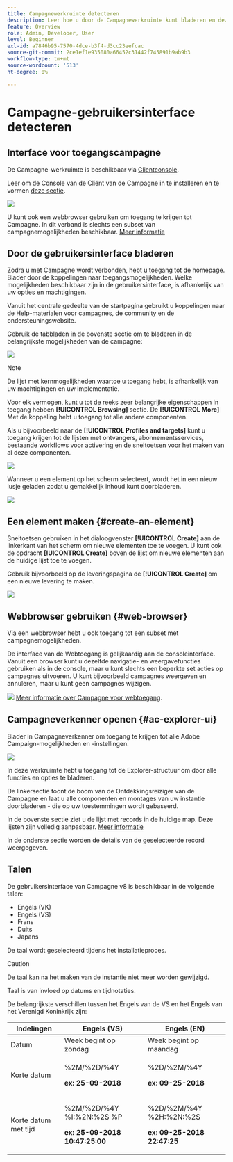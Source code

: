 ```yaml
---
title: Campagnewerkruimte detecteren
description: Leer hoe u door de Campagnewerkruimte kunt bladeren en deze kunt gebruiken
feature: Overview
role: Admin, Developer, User
level: Beginner
exl-id: a7846b95-7570-4dce-b3f4-d3cc23eefcac
source-git-commit: 2ce1ef1e935080a66452c31442f745891b9ab9b3
workflow-type: tm+mt
source-wordcount: '513'
ht-degree: 0%

---
```


# Campagne-gebruikersinterface detecteren

## Interface voor toegangscampagne

De Campagne-werkruimte is beschikbaar via [Clientconsole](../architecture/general-architecture.md).

Leer om de Console van de Cliënt van de Campagne in te installeren en te vormen [deze sectie](../start/connect.md).

![](assets/home-page.png)

U kunt ook een webbrowser gebruiken om toegang te krijgen tot Campagne. In dit verband is slechts een subset van campagnemogelijkheden beschikbaar. [Meer informatie](#web-browser)

## Door de gebruikersinterface bladeren

Zodra u met Campagne wordt verbonden, hebt u toegang tot de homepage. Blader door de koppelingen naar toegangsmogelijkheden. Welke mogelijkheden beschikbaar zijn in de gebruikersinterface, is afhankelijk van uw opties en machtigingen.

Vanuit het centrale gedeelte van de startpagina gebruikt u koppelingen naar de Help-materialen voor campagnes, de community en de ondersteuningswebsite.

Gebruik de tabbladen in de bovenste sectie om te bladeren in de belangrijkste mogelijkheden van de campagne:

![](assets/overview-home.png)

>[!NOTE]
>
>De lijst met kernmogelijkheden waartoe u toegang hebt, is afhankelijk van uw machtigingen en uw implementatie.

Voor elk vermogen, kunt u tot de reeks zeer belangrijke eigenschappen in toegang hebben **[!UICONTROL Browsing]** sectie. De **[!UICONTROL More]** Met de koppeling hebt u toegang tot alle andere componenten.

Als u bijvoorbeeld naar de **[!UICONTROL Profiles and targets]** kunt u toegang krijgen tot de lijsten met ontvangers, abonnementsservices, bestaande workflows voor activering en de sneltoetsen voor het maken van al deze componenten.

![](assets/overview-list.png)

Wanneer u een element op het scherm selecteert, wordt het in een nieuw lusje geladen zodat u gemakkelijk inhoud kunt doorbladeren.

![](assets/new-tab.png)

## Een element maken {#create-an-element}

Sneltoetsen gebruiken in het dialoogvenster **[!UICONTROL Create]** aan de linkerkant van het scherm om nieuwe elementen toe te voegen. U kunt ook de opdracht **[!UICONTROL Create]** boven de lijst om nieuwe elementen aan de huidige lijst toe te voegen.

Gebruik bijvoorbeeld op de leveringspagina de **[!UICONTROL Create]** om een nieuwe levering te maken.

![](assets/new-recipient.png)

## Webbrowser gebruiken {#web-browser}

Via een webbrowser hebt u ook toegang tot een subset met campagnemogelijkheden.

De interface van de Webtoegang is gelijkaardig aan de consoleinterface. Vanuit een browser kunt u dezelfde navigatie- en weergavefuncties gebruiken als in de console, maar u kunt slechts een beperkte set acties op campagnes uitvoeren. U kunt bijvoorbeeld campagnes weergeven en annuleren, maar u kunt geen campagnes wijzigen.

![](../assets/do-not-localize/glass.png) [Meer informatie over Campagne voor webtoegang](../start/connect.md#web-access).

## Campagneverkenner openen {#ac-explorer-ui}

Blader in Campagneverkenner om toegang te krijgen tot alle Adobe Campaign-mogelijkheden en -instellingen.

![](assets/explorer.png)

In deze werkruimte hebt u toegang tot de Explorer-structuur om door alle functies en opties te bladeren.

De linkersectie toont de boom van de Ontdekkingsreiziger van de Campagne en laat u alle componenten en montages van uw instantie doorbladeren - die op uw toestemmingen wordt gebaseerd.

In de bovenste sectie ziet u de lijst met records in de huidige map. Deze lijsten zijn volledig aanpasbaar. [Meer informatie](customize-ui.md)

In de onderste sectie worden de details van de geselecteerde record weergegeven.


## Talen

De gebruikersinterface van Campagne v8 is beschikbaar in de volgende talen:

* Engels (VK)
* Engels (VS)
* Frans
* Duits
* Japans

De taal wordt geselecteerd tijdens het installatieproces.

>[!CAUTION]
>
>De taal kan na het maken van de instantie niet meer worden gewijzigd.

Taal is van invloed op datums en tijdnotaties.


De belangrijkste verschillen tussen het Engels van de VS en het Engels van het Verenigd Koninkrijk zijn:

<table> 
 <thead> 
  <tr> 
   <th> Indelingen<br /> </th> 
   <th> Engels (VS)<br /> </th> 
   <th> Engels (EN)<br /> </th> 
  </tr> 
 </thead> 
 <tbody> 
  <tr> 
   <td> Datum<br /> </td> 
   <td> Week begint op zondag<br /> </td> 
   <td> Week begint op maandag<br /> </td> 
  </tr> 
  <tr> 
   <td> Korte datum<br /> </td> 
   <td> <p>%2M/%2D/%4Y</p><p><strong>ex: 25-09-2018</strong></p> </td> 
   <td> <p>%2D/%2M/%4Y</p><p><strong>ex: 09-25-2018</strong></p> </td> 
  </tr> 
  <tr> 
   <td> Korte datum met tijd<br /> </td> 
   <td> <p>%2M/%2D/%4Y %I:%2N:%2S %P</p><p><strong>ex: 25-09-2018 10:47:25:00</strong></p> </td> 
   <td> <p>%2D/%2M/%4Y %2H:%2N:%2S</p><p><strong>ex: 09-25-2018 22:47:25</strong></p> </td> 
  </tr> 
 </tbody> 
</table>
